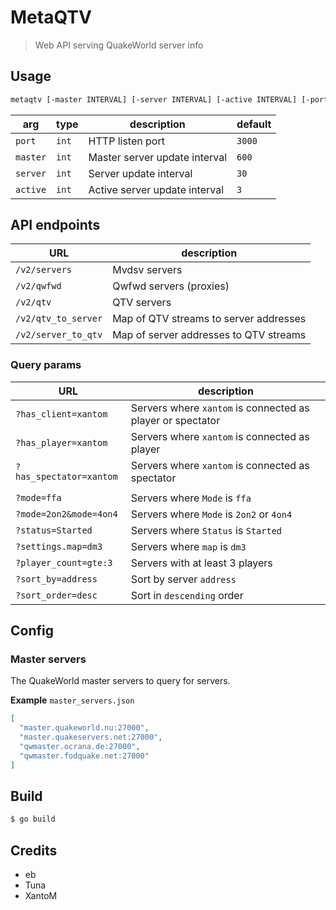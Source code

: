 # MetaQTV

> Web API serving QuakeWorld server info

## Usage

```sh
metaqtv [-master INTERVAL] [-server INTERVAL] [-active INTERVAL] [-port PORT]
```

| arg      | type  | description                   | default | 
|----------|-------|-------------------------------|---------|
| `port`   | `int` | HTTP listen port              | `3000`  |
| `master` | `int` | Master server update interval | `600`   |
| `server` | `int` | Server update interval        | `30`    |
| `active` | `int` | Active server update interval | `3`     |

## API endpoints

| URL                 | description                            |  
|---------------------|----------------------------------------|
| `/v2/servers`       | Mvdsv servers                          |  
| `/v2/qwfwd`         | Qwfwd servers (proxies)                |  
| `/v2/qtv`           | QTV servers                            |  
| `/v2/qtv_to_server` | Map of QTV streams to server addresses |  
| `/v2/server_to_qtv` | Map of server addresses to QTV streams |

### Query params

| URL                     | description                                                |
|-------------------------|------------------------------------------------------------|
| `?has_client=xantom`    | Servers where `xantom` is connected as player or spectator |
| `?has_player=xantom`    | Servers where `xantom` is connected as player              |
| `?has_spectator=xantom` | Servers where `xantom` is connected as spectator           |
|                         |                                                            |
| `?mode=ffa`             | Servers where `Mode` is `ffa`                              |
| `?mode=2on2&mode=4on4`  | Servers where `Mode` is `2on2` or `4on4`                   |
| `?status=Started`       | Servers where `Status` is `Started`                        |
| `?settings.map=dm3`     | Servers where `map` is `dm3`                               |
| `?player_count=gte:3`   | Servers with at least 3 players                            |
| `?sort_by=address`      | Sort by server `address`                                   |
| `?sort_order=desc`      | Sort in `descending` order                                 |

## Config

### Master servers

The QuakeWorld master servers to query for servers.

**Example**
`master_servers.json`

```json
[
  "master.quakeworld.nu:27000",
  "master.quakeservers.net:27000",
  "qwmaster.ocrana.de:27000",
  "qwmaster.fodquake.net:27000"
]
```

## Build

```sh
$ go build
```

## Credits

* eb
* Tuna
* XantoM
